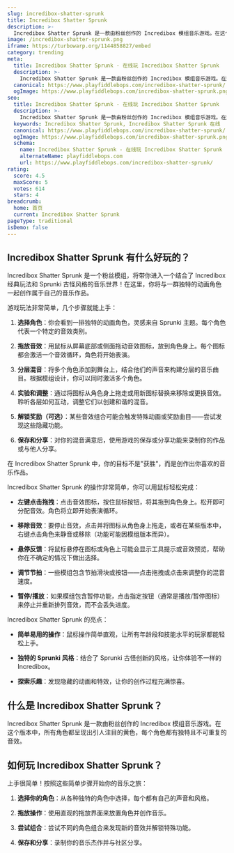 ```yaml
---
slug: incredibox-shatter-sprunk
title: Incredibox Shatter Sprunk
description: >-
  Incredibox Shatter Sprunk 是一款由粉丝创作的 Incredibox 模组音乐游戏。在这个版本中，所有角色都呈现出引人注目的黄色，每个角色都有独特且不可重复的音效。
image: /incredibox-shatter-sprunk.png
iframe: https://turbowarp.org/1144858827/embed
category: trending
meta:
  title: Incredibox Shatter Sprunk - 在线玩 Incredibox Shatter Sprunk
  description: >-
    Incredibox Shatter Sprunk 是一款由粉丝创作的 Incredibox 模组音乐游戏。在这个版本中，所有角色都呈现出引人注目的黄色，每个角色都有独特且不可重复的音效。
  canonical: https://www.playfiddlebops.com/incredibox-shatter-sprunk/
  ogImage: https://www.playfiddlebops.com/incredibox-shatter-sprunk.png
seo:
  title: Incredibox Shatter Sprunk - 在线玩 Incredibox Shatter Sprunk
  description: >-
    Incredibox Shatter Sprunk 是一款由粉丝创作的 Incredibox 模组音乐游戏。在这个版本中，所有角色都呈现出引人注目的黄色，每个角色都有独特且不可重复的音效。
  keywords: Incredibox Shatter Sprunk, Incredibox Shatter Sprunk 在线
  canonical: https://www.playfiddlebops.com/incredibox-shatter-sprunk/
  ogImage: https://www.playfiddlebops.com/incredibox-shatter-sprunk.png
  schema:
    name: Incredibox Shatter Sprunk - 在线玩 Incredibox Shatter Sprunk
    alternateName: playfiddlebops.com
    url: https://www.playfiddlebops.com/incredibox-shatter-sprunk/
rating:
  score: 4.5
  maxScore: 5
  votes: 614
  stars: 4
breadcrumb:
  home: 首页
  current: Incredibox Shatter Sprunk
pageType: traditional
isDemo: false
---
```


## Incredibox Shatter Sprunk 有什么好玩的？

Incredibox Shatter Sprunk 是一个粉丝模组，将带你进入一个结合了 Incredibox 经典玩法和 Sprunki 古怪风格的音乐世界！在这里，你将与一群独特的动画角色一起创作属于自己的音乐作品。

游戏玩法非常简单，几个步骤就能上手：

1. **选择角色**：你会看到一排独特的动画角色，灵感来自 Sprunki 主题。每个角色代表一个特定的音效类别。

1. **拖放音效**：用鼠标从屏幕底部或侧面拖动音效图标，放到角色身上。每个图标都会激活一个音效循环，角色将开始表演。

1. **分层混音**：将多个角色添加到舞台上，结合他们的声音来构建分层的音乐曲目。根据模组设计，你可以同时激活多个角色。

1. **实验和调整**：通过将图标从角色身上拖走或用新图标替换来移除或更换音效。聆听各层如何互动，调整它们以创建和谐的混音。

1. **解锁奖励（可选）**：某些音效组合可能会触发特殊动画或奖励曲目——尝试发现这些隐藏功能。

1. **保存和分享**：对你的混音满意后，使用游戏的保存或分享功能来录制你的作品或与他人分享。

在 Incredibox Shatter Sprunk 中，你的目标不是"获胜"，而是创作出你喜欢的音乐作品。

Incredibox Shatter Sprunk 的操作非常简单，你可以用鼠标轻松完成：

- **左键点击拖拽**：点击音效图标，按住鼠标按钮，将其拖到角色身上。松开即可分配音效。角色将立即开始表演循环。

- **移除音效**：要停止音效，点击并将图标从角色身上拖走，或者在某些版本中，右键点击角色来静音或移除（功能可能因模组版本而异）。

- **悬停反馈**：将鼠标悬停在图标或角色上可能会显示工具提示或音效预览，帮助你在不确定的情况下做出选择。

- **调节节拍**：一些模组包含节拍滑块或按钮——点击拖拽或点击来调整你的混音速度。

- **暂停/播放**：如果模组包含暂停功能，点击指定按钮（通常是播放/暂停图标）来停止并重新排列音效，而不会丢失进度。

Incredibox Shatter Sprunk 的亮点：

- **简单易用的操作**：鼠标操作简单直观，让所有年龄段和技能水平的玩家都能轻松上手。

- **独特的 Sprunki 风格**：结合了 Sprunki 古怪创新的风格，让你体验不一样的 Incredibox。

- **探索乐趣**：发现隐藏的动画和特效，让你的创作过程充满惊喜。

## 什么是 Incredibox Shatter Sprunk？

Incredibox Shatter Sprunk 是一款由粉丝创作的 Incredibox 模组音乐游戏。在这个版本中，所有角色都呈现出引人注目的黄色，每个角色都有独特且不可重复的音效。

## 如何玩 Incredibox Shatter Sprunk？

上手很简单！按照这些简单步骤开始你的音乐之旅：

1. **选择你的角色**：从各种独特的角色中选择，每个都有自己的声音和风格。

1. **拖放操作**：使用直观的拖放界面来放置角色并创作音乐。

1. **尝试组合**：尝试不同的角色组合来发现新的音效并解锁特殊功能。

1. **保存和分享**：录制你的音乐杰作并与社区分享。